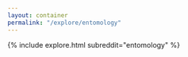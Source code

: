 ```yaml
---
layout: container
permalink: "/explore/entomology"
---
```


<link rel="stylesheet" type="text/css" href="/static/css/explore.css">
{% include explore.html subreddit="entomology" %}
